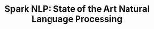 ---
layout: landing
comment: no
title: 'Spark NLP: <span>State of the Art Natural Language Processing</span>'
excerpt: >
   <br> The first production grade versions of the latest deep learning NLP research
permalink: /modelmain
header: true
article_header:
  actions:
    - text: Get Started
      type: active
      url: /docs/en/quickstart
    - text: View Demo
      type: trans
      url: https://demo.johnsnowlabs.com
    - text: '<i class="fab fa-github"></i> GitHub'
      type: trans
      url: https://github.com/johnsnowlabs/spark-nlp     
  height: 20vh
  theme: dark
data:
  sections:   
    - title: Quick and Easy
      install: yes
      excerpt: Spark NLP is available on <a href="https://pypi.org/project/spark-nlp" target="_blank">PyPI</a>, <a href="https://anaconda.org/JohnSnowLabs/spark-nlp" target="_blank">Conda</a>, <a href="https://mvnrepository.com/artifact/JohnSnowLabs/spark-nlp" target="_blank">Maven</a>, and <a href="https://spark-packages.org/package/JohnSnowLabs/spark-nlp" target="_blank">Spark Packages</a>
      actions:
        - text: Install Spark NLP
          type: big_btn
          url: /docs/en/install    
---
